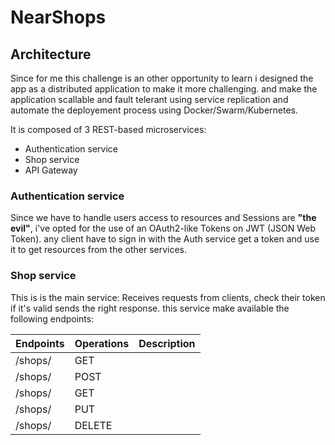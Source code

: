 # NearShops
## Architecture
Since for me this challenge is an other opportunity to learn i designed the app as a distributed application to make it more challenging. and make the application scallable and fault telerant using service replication and automate the deployement process using Docker/Swarm/Kubernetes.

It is composed of 3 REST-based microservices:
* Authentication service
* Shop service
* API Gateway

### Authentication service
Since we have to handle users access to resources and Sessions are **"the evil"**, i've opted for the use of an OAuth2-like Tokens on JWT (JSON Web Token). any client have to sign in with the Auth service get a token and use it to get resources from the other services.

### Shop service
This is is the main service: Receives requests from clients, check their token if it's valid sends the right response. this service make available the following endpoints:

|Endpoints|Operations|Description|
|---------|----------|-----------|
|/shops/|GET|     |
|/shops/|POST|     |
|/shops/<ShopID>|GET|     |
|/shops/<ShopID>|PUT|     |
|/shops/<ShopID>|DELETE|     |
